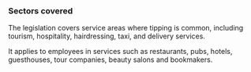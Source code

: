 ###  **Sectors covered**

The legislation covers service areas where tipping is common, including
tourism, hospitality, hairdressing, taxi, and delivery services.

It applies to employees in services such as restaurants, pubs, hotels,
guesthouses, tour companies, beauty salons and bookmakers.
